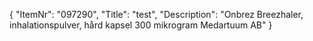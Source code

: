 {
  "ItemNr": "097290",
  "Title": "test",
  "Description": "Onbrez Breezhaler, inhalationspulver, hård kapsel 300 mikrogram Medartuum AB"
}